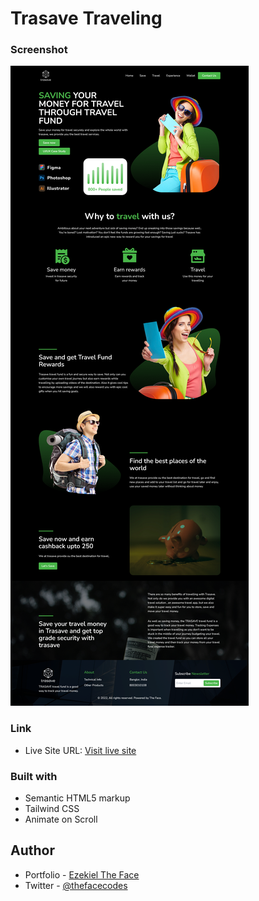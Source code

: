 # Trasave Traveling

### Screenshot

![](./images/screenshot.png)

### Link

- Live Site URL: [Visit live site](https://trasave-theface.netlify.app)

### Built with

- Semantic HTML5 markup
- Tailwind CSS
- Animate on Scroll

## Author

- Portfolio - [Ezekiel The Face](https://thefacecodes.web.app)
- Twitter - [@thefacecodes](https://www.twitter.com/thefacecodes)